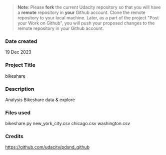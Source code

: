 >**Note**: Please **fork** the current Udacity repository so that you will have a **remote** repository in **your** Github account. Clone the remote repository to your local machine. Later, as a part of the project "Post your Work on Github", you will push your proposed changes to the remote repository in your Github account.

### Date created
19 Dec 2023

### Project Title
bikeshare

### Description
Analysis Bikeshare data & explore

### Files used
bikeshare.py
new_york_city.csv
chicago.csv
washington.csv


### Credits
https://github.com/udacity/pdsnd_github


